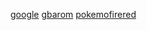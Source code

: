 [google](https://www.google.com)
[gbarom](emuparadise.mobi)
[pokemofirered](https://www.emuparadise.me/Nintendo_Gameboy_Advance_ROMs/Pokemon_Fire_Red_(U)(Independent)/44933)
